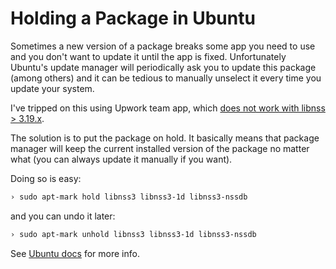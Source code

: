 # Holding a Package in Ubuntu

Sometimes a new version of a package breaks some app you need to use and you
don't want to update it until the app is fixed. Unfortunately Ubuntu's update
manager will periodically ask you to update this package (among others) and it
can be tedious to manually unselect it every time you update your system.

I've tripped on this using Upwork team app, which
[does not work with libnss > 3.19.x][upwork-bug].

The solution is to put the package on hold. It basically means that package
manager will keep the current installed version of the package no matter what
(you can always update it manually if you want).

Doing so is easy:

```sh
› sudo apt-mark hold libnss3 libnss3-1d libnss3-nssdb
```

and you can undo it later:

```sh
› sudo apt-mark unhold libnss3 libnss3-1d libnss3-nssdb
```

See [Ubuntu docs][ubuntu-help] for more info.

[upwork-bug]: https://support.upwork.com/hc/en-us/articles/211064108-Linux-troubleshooting-for-Upwork-Team-App#library
[ubuntu-help]: https://help.ubuntu.com/community/PinningHowto#Introduction_to_Holding_Packages
